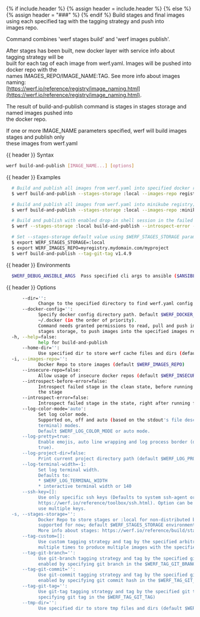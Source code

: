 {% if include.header %}
{% assign header = include.header %}
{% else %}
{% assign header = "###" %}
{% endif %}
Build stages and final images using each specified tag with the tagging strategy and push into      
images repo.

Command combines 'werf stages build' and 'werf images publish'.

After stages has been built, new docker layer with service info about tagging strategy will be      
built for each tag of each image from werf.yaml. Images will be pushed into docker repo with the    
names IMAGES_REPO/IMAGE_NAME:TAG. See more info about images naming:                                
[https://werf.io/reference/registry/image_naming.html](https://werf.io/reference/registry/image_naming.html).

The result of build-and-publish command is stages in stages storage and named images pushed into    
the docker repo.

If one or more IMAGE_NAME parameters specified, werf will build images stages and publish only      
these images from werf.yaml

{{ header }} Syntax

```bash
werf build-and-publish [IMAGE_NAME...] [options]
```

{{ header }} Examples

```bash
  # Build and publish all images from werf.yaml into specified docker repo, built stages will be placed locally; tag images with the mytag tag using custom tagging strategy
  $ werf build-and-publish --stages-storage :local --images-repo registry.mydomain.com/myproject --tag-custom mytag

  # Build and publish all images from werf.yaml into minikube registry; tag images with the mybranch tag, using git-branch tagging strategy
  $ werf build-and-publish --stages-storage :local --images-repo :minikube --tag-git-branch mybranch

  # Build and publish with enabled drop-in shell session in the failed assembly container in the case when an error occurred
  $ werf --stages-storage :local build-and-publish --introspect-error --images-repo :minikube --tag-git-branch mybranch

  # Set --stages-storage default value using $WERF_STAGES_STORAGE param and --images-repo default value using $WERF_IMAGE_REPO param
  $ export WERF_STAGES_STORAGE=:local
  $ export WERF_IMAGES_REPO=myregistry.mydomain.com/myproject
  $ werf build-and-publish --tag-git-tag v1.4.9
```

{{ header }} Environments

```bash
  $WERF_DEBUG_ANSIBLE_ARGS  Pass specified cli args to ansible ($ANSIBLE_ARGS)
```

{{ header }} Options

```bash
      --dir='':
            Change to the specified directory to find werf.yaml config
      --docker-config='':
            Specify docker config directory path. Default $WERF_DOCKER_CONFIG or $DOCKER_CONFIG or  
            ~/.docker (in the order of priority).
            Command needs granted permissions to read, pull and push images into the specified      
            stages storage, to push images into the specified images repo, to pull base images.
  -h, --help=false:
            help for build-and-publish
      --home-dir='':
            Use specified dir to store werf cache files and dirs (default $WERF_HOME or ~/.werf)
  -i, --images-repo='':
            Docker Repo to store images (default $WERF_IMAGES_REPO)
      --insecure-repo=false:
            Allow usage of insecure docker repos (default $WERF_INSECURE_REPO)
      --introspect-before-error=false:
            Introspect failed stage in the clean state, before running all assembly instructions of 
            the stage
      --introspect-error=false:
            Introspect failed stage in the state, right after running failed assembly instruction
      --log-color-mode='auto':
            Set log color mode.
            Supported on, off and auto (based on the stdout's file descriptor referring to a        
            terminal) modes.
            Default $WERF_LOG_COLOR_MODE or auto mode.
      --log-pretty=true:
            Enable emojis, auto line wrapping and log process border (default $WERF_LOG_PRETTY or   
            true).
      --log-project-dir=false:
            Print current project directory path (default $WERF_LOG_PROJECT_DIR)
      --log-terminal-width=-1:
            Set log terminal width.
            Defaults to:
            * $WERF_LOG_TERMINAL_WIDTH
            * interactive terminal width or 140
      --ssh-key=[]:
            Use only specific ssh keys (Defaults to system ssh-agent or ~/.ssh/{id_rsa|id_dsa}, see 
            https://werf.io/reference/toolbox/ssh.html). Option can be specified multiple times to  
            use multiple keys.
  -s, --stages-storage='':
            Docker Repo to store stages or :local for non-distributed build (only :local is         
            supported for now; default $WERF_STAGES_STORAGE environment).
            More info about stages: https://werf.io/reference/build/stages_and_images.html
      --tag-custom=[]:
            Use custom tagging strategy and tag by the specified arbitrary tags. Option can be used 
            multiple times to produce multiple images with the specified tags.
      --tag-git-branch='':
            Use git-branch tagging strategy and tag by the specified git branch (option can be      
            enabled by specifying git branch in the $WERF_TAG_GIT_BRANCH)
      --tag-git-commit='':
            Use git-commit tagging strategy and tag by the specified git commit hash (option can be 
            enabled by specifying git commit hash in the $WERF_TAG_GIT_COMMIT)
      --tag-git-tag='':
            Use git-tag tagging strategy and tag by the specified git tag (option can be enabled by 
            specifying git tag in the $WERF_TAG_GIT_TAG)
      --tmp-dir='':
            Use specified dir to store tmp files and dirs (default $WERF_TMP_DIR or system tmp dir)
```

